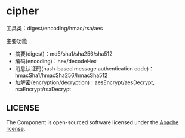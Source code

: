 # cipher

工具类：digest/encoding/hmac/rsa/aes

主要功能

- 摘要(digest)：md5/sha1/sha256/sha512
- 编码(encoding)：hex/decodeHex
- 消息认证码(hash-based message authentication code)：hmacSha1/hmacSha256/hmacSha512
- 加解密(encryption/decryption)：aesEncrypt/aesDecrypt, rsaEncrypt/rsaDecrypt

## LICENSE

The Component is open-sourced software licensed under the [Apache license](LICENSE).